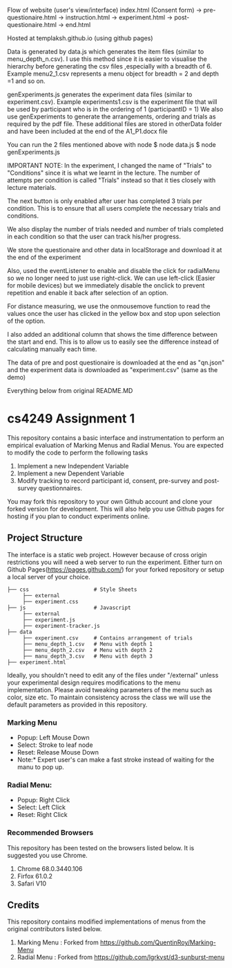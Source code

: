 Flow of website (user's view/interface)
index.html (Consent form) -> pre-questionaire.html -> instruction.html -> experiment.html -> post-questionaire.html -> end.html

Hosted at templaksh.github.io (using github pages)

Data is generated by data.js which generates the item files (similar to menu_depth_n.csv).
I use this method since it is easier to visualise the hierarchy before generating the csv files
,especially with a breadth of 6.
Example menu2_1.csv represents a menu object for breadth = 2 and depth =1 and so on.

genExperiments.js generates the experiment data files (similar to experiment.csv).
Example experiments1.csv is the experiment file that will be used by participant who is in the ordering of 1 (participantID = 1)
We also use genExperiments to generate the arrangements, ordering and trials as required by the pdf file. These additional files are stored in otherData folder and have been included at the end of the A1_P1.docx file

You can run the 2 files mentioned above with node
$ node data.js
$ node genExperiments.js

IMPORTANT NOTE: In the experiment, I changed the name of "Trials" to "Conditions" since it is what we learnt in the lecture. The number of attempts per condition is called "Trials" instead so that it ties closely with lecture materials.

The next button is only enabled after user has completed 3 trials per condition. This is to ensure that all users complete the necessary trials and conditions.

We also display the number of trials needed and number of trials completed in each condition so that the user can track his/her progress.

We store the questionaire and other data in localStorage and download it at the end of the experiment

Also, used the eventListener to enable and disable the click for radialMenu so we no longer need to just use right-click. We can use left-click (Easier for mobile devices) but we immediately disable the onclick to prevent repetition and enable it back after selection of an option.

For distance measuring, we use the onmousemove function to read the values once the user has clicked in the yellow box and stop upon selection of the option.

I also added an additional column that shows the time difference between the start and end. This is to allow us to easily see the difference instead of calculating manually each time.

The data of pre and post questionaire is downloaded at the end as "qn.json" and the experiment data is downloaded as "experiment.csv" (same as the demo)


Everything below from original README.MD
# cs4249 Assignment 1
This repository contains a basic interface and instrumentation to perform an empirical evaluation of Marking Menus and Radial Menus. You are expected to modify the code to perform the following tasks
1. Implement a new Independent Variable
2. Implement a new Dependent Variable
3. Modify tracking to record participant id, consent, pre-survey and post-survey questionnaires.

 You may fork this repository to your own Github account and clone your forked version for development. This will also help you use Github pages for hosting if you plan to conduct experiments online.
 
 ## Project Structure
 The interface is a static web project. However because of cross origin restrictions you will need a web server to run the experiment. Either turn on Github Pages(https://pages.github.com/) for your forked repository or setup a local server of your choice.
 
    ├── css                     # Style Sheets
         ├── external           
         ├── experiment.css    
    ├── js                      # Javascript
         ├── external          
         ├── experiment.js    
         ├── experiment-tracker.js
    ├── data           
         ├── experiment.csv     # Contains arrangement of trials
         ├── menu_depth_1.csv   # Menu with depth 1
         ├── menu_depth_2.csv   # Menu with depth 2
         ├── manu_depth_3.csv   # Menu with depth 3
    ├── experiment.html    

Ideally, you shouldn't need to edit any of the files under "/external" unless your experimental design requires modifications to the menu implementation. Please avoid tweaking parameters of the menu such as color, size etc. To maintain consistency across the class we will use the default parameters as provided in this repository.

### Marking Menu 
- Popup: Left Mouse Down
- Select: Stroke to leaf node
- Reset: Release Mouse Down
- Note:* Expert user's can make a fast stroke instead of waiting for the manu to pop up.
### Radial Menu:
- Popup: Right Click
- Select: Left Click
- Reset: Right Click
   
### Recommended Browsers
This repository has been tested on the browsers listed below. It is suggested you use Chrome.
1. Chrome 68.0.3440.106
2. Firfox 61.0.2
3. Safari V10

 ## Credits
This repository contains modified implementations of menus from the original contributors listed below.
1. Marking Menu : Forked from https://github.com/QuentinRoy/Marking-Menu
2. Radial Menu : Forked from https://github.com/lgrkvst/d3-sunburst-menu
